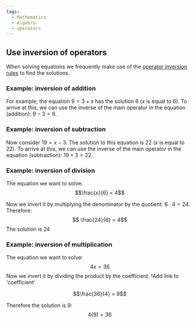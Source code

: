 ```yaml
---
tags:
  - Mathematics
  - Algebra
  - operators
---
```


## Use inversion of operators

When solving equations we frequently make use of the [ operator inversion rules](../Prealgebra/Inversion%20of%20operators.md) to find the solutions.

### Example: inversion of addition

For example, the equation $9 = 3 + x$ has the solution $6$ ($x$ is equal to $6$). To arrive at this, we can use the inverse of the main operator in the equation (addition): $9-3 = 6$.

### Example: inversion of subtraction

Now consider $19 = x - 3$.  The solution to this equation is  $22$ ($x$ is equal to $22$). To arrive at this, we can use the inverse of the main operator in the equation (subtraction): $19 + 3 = 22$.

### Example: inversion of division

The equation we want to solve: 
$$\frac{x}{6} = 4$$

Now we invert it by multiplying the denominator by the quotient: $6\cdot 4 = 24$. Therefore:
$$ \frac{24}{6} = 4$$
The solution is $24$

### Example: inversion of multiplication

The equation we want to solve:
$$4x = 36$$ 
Now we invert it by dividing the product by the coefficient: 
!Add link to 'coefficient'

$$\frac{36}{4} = 9$$ 

Therefore the solution is $9$:
$$ 4(9) = 36$$
